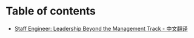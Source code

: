 # Table of contents

* [Staff Engineer: Leadership Beyond the Management Track  - 中文翻译](README.md)

